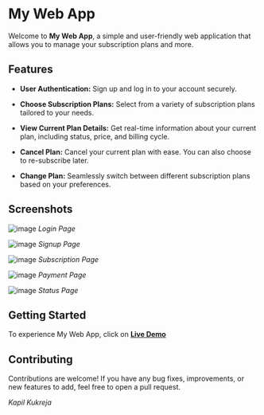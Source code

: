 # My Web App

Welcome to **My Web App**, a simple and user-friendly web application that allows you to manage your subscription plans and more.

## Features

- **User Authentication:** Sign up and log in to your account securely.

- **Choose Subscription Plans:** Select from a variety of subscription plans tailored to your needs.

- **View Current Plan Details:** Get real-time information about your current plan, including status, price, and billing cycle.

- **Cancel Plan:** Cancel your current plan with ease. You can also choose to re-subscribe later.

- **Change Plan:** Seamlessly switch between different subscription plans based on your preferences.

## Screenshots

![image](https://github.com/kxpil09/My-WebApp/assets/99945815/42fba5c6-9faa-45e6-8af8-23978afbc078)
*Login Page*

![image](https://github.com/kxpil09/My-WebApp/assets/99945815/dd36523c-ab47-44dd-b510-fffc181b1022)
*Signup Page*

![image](https://github.com/kxpil09/My-WebApp/assets/99945815/f6632f9f-64da-4533-9200-d72c4e6f8f42)
*Subscription Page*

![image](https://github.com/kxpil09/My-WebApp/assets/99945815/8e5961ae-d6e9-4fa9-92c2-5b6fd957c259)
*Payment Page*

![image](https://github.com/kxpil09/My-WebApp/assets/99945815/8cc70dd9-1f5d-4abd-9464-f8e6fa29db30)
*Status Page*


## Getting Started

To experience My Web App, click on **[Live Demo](https://kapilkukrejawebapp.netlify.app)**

## Contributing

Contributions are welcome! If you have any bug fixes, improvements, or new features to add, feel free to open a pull request.

*Kapil Kukreja*


